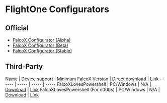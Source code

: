 # FlightOne Configurators

## Official

- [FalcoX Configurator (Alpha)](https://flightone.com/download.php?version=alpha)
- [FalcoX Configurator (Beta)](https://flightone.com/download.php?version=beta)    
- [FalcoX Configurator (Stable)](https://flightone.com/download.php?version=stable) 

## Third-Party

Name | Device support | Minimum FalcoX Version | Direct download | Link
----- | ----- | ----- | -----
FalcoXLovesPowershell | PC/Windows | N/A | [Download](https://github.com/tedelm/PowershellFalcox/raw/master/FalcoXLovesPowershell.zip) | [Link](https://github.com/tedelm/PowershellFalcox)
FalcoXLovesPowershell (For n00bs) | PC/Windows | N/A | [Download](https://github.com/tedelm/PowershellFalcox/raw/master/FalcoXLovesPowerShell_for_n00bs/FalcoXLovesPowershell_for_n00bs.zip) | [Link](https://github.com/tedelm/PowershellFalcox)





